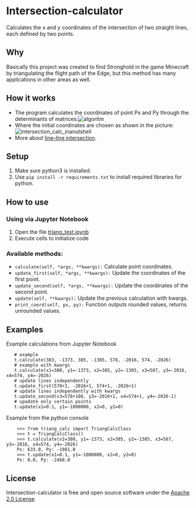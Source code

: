 Intersection-calculator
=======================

Calculates the x and y coordinates of the intersection of two straight lines, each defined by two points.

Why
---

Basically this project was created to find Stronghold in the game Minecraft by triangulating the flight path of the Edge, but this method has many applications in other areas as well.

How it works
------------

- The program calculates the coordinates of point Px and Py through the determinants of matrices:![algoritm](https://user-images.githubusercontent.com/54314123/132042127-8724c2c3-7c0e-4054-b894-55e2fe8d7ddb.png)
- Where the initial coordinates are chosen as shown in the picture:![intersection_calc_inanutshell](https://user-images.githubusercontent.com/54314123/132040968-2e79625c-a145-4818-9b91-455fcad47838.png)
- More about [line–line intersection](https://en.wikipedia.org/wiki/Line%E2%80%93line_intersection#Formulas).

Setup
-----

1. Make sure python3 is installed.
2. Use `pip install -r requirements.txt` to install
   required libraries for python.

How to use
----------

### Using via Jupyter Notebook

1. Open the file [triang_test.ipynb](https://github.com/akorzunin/Intersection-calculator/blob/main/triang_test.ipynb "triang_test.ipynb")
2. Execute cells to initialize code

### Available methods:

- `calculate(self, *args, **kwargs):`
  Calculate point coordinates.
- `update_first(self, *args, **kwargs):`
  Update the coordinates of the first point.
- `update_second(self, *args, **kwargs):`
  Update the coordinates of the second point.
- `update(self, **kwargs):`
  Update the previous calculation with kwargs.
- `print_coord(self, px, py):`
  Function outputs rounded values, returns unrounded values.

Examples
--------

Example calculations from Jupyter Notebook

```
   # example
   t.calculate(383, -1373, 385, -1385, 578, -2016, 574, -2026)
   # example with kwargs
   t.calculate(x1=380, y1=-1373, x2=385, y2=-1385, x3=587, y3=-2016, x4=574, y4=-2026)
   # update lines independently
   t.update_first(578+1, -2016+1, 574+1, -2026+1) 
   # update lines independently with kwargs 
   t.update_second(x3=578+108, y3=-2016+1, x4=574+1, y4=-2026-1)
   # upadate only certain points
   t.update(x1=0.1, y1=-1000000, x2=0, y2=0)
```

Example from the python console

```
	>>> from triang_calc import TriangCalcClass
	>>> t = TriangCalcClass()
	>>> t.calculate(x1=380, y1=-1373, x2=385, y2=-1385, x3=587, y3=-2016, x4=574, y4=-2026)
	Px: 633.0, Py: -1981.0
	>>> t.update(x1=0.1, y1=-1000000, x2=0, y2=0)
	Px: 0.0, Py: -2468.0
```

License
-------

Intersection-calculator is free and open source software under the [Apache 2.0 License](https://github.com/create-go-app/cli/blob/master/LICENSE).
